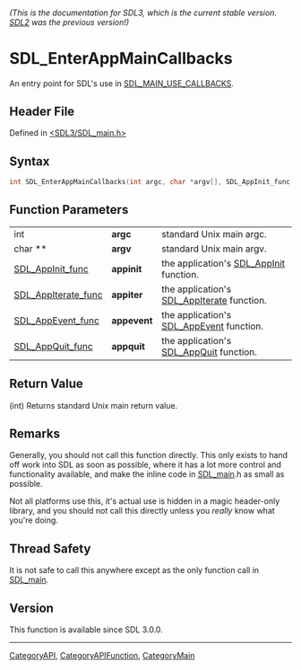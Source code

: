###### (This is the documentation for SDL3, which is the current stable version. [SDL2](https://wiki.libsdl.org/SDL2/) was the previous version!)
# SDL_EnterAppMainCallbacks

An entry point for SDL's use in [SDL_MAIN_USE_CALLBACKS](SDL_MAIN_USE_CALLBACKS).

## Header File

Defined in [<SDL3/SDL_main.h>](https://github.com/libsdl-org/SDL/blob/main/include/SDL3/SDL_main.h)

## Syntax

```c
int SDL_EnterAppMainCallbacks(int argc, char *argv[], SDL_AppInit_func appinit, SDL_AppIterate_func appiter, SDL_AppEvent_func appevent, SDL_AppQuit_func appquit);
```

## Function Parameters

|                                            |              |                                                              |
| ------------------------------------------ | ------------ | ------------------------------------------------------------ |
| int                                        | **argc**     | standard Unix main argc.                                     |
| char **                                    | **argv**     | standard Unix main argv.                                     |
| [SDL_AppInit_func](SDL_AppInit_func)       | **appinit**  | the application's [SDL_AppInit](SDL_AppInit) function.       |
| [SDL_AppIterate_func](SDL_AppIterate_func) | **appiter**  | the application's [SDL_AppIterate](SDL_AppIterate) function. |
| [SDL_AppEvent_func](SDL_AppEvent_func)     | **appevent** | the application's [SDL_AppEvent](SDL_AppEvent) function.     |
| [SDL_AppQuit_func](SDL_AppQuit_func)       | **appquit**  | the application's [SDL_AppQuit](SDL_AppQuit) function.       |

## Return Value

(int) Returns standard Unix main return value.

## Remarks

Generally, you should not call this function directly. This only exists to
hand off work into SDL as soon as possible, where it has a lot more control
and functionality available, and make the inline code in
[SDL_main](SDL_main).h as small as possible.

Not all platforms use this, it's actual use is hidden in a magic
header-only library, and you should not call this directly unless you
_really_ know what you're doing.

## Thread Safety

It is not safe to call this anywhere except as the only function call in
[SDL_main](SDL_main).

## Version

This function is available since SDL 3.0.0.

----
[CategoryAPI](CategoryAPI), [CategoryAPIFunction](CategoryAPIFunction), [CategoryMain](CategoryMain)

